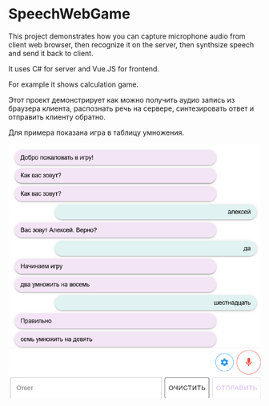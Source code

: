 # SpeechWebGame
This project demonstrates how you can capture microphone audio from client web browser, then recognize it on the server, then synthsize speech and send it back to client.

It uses C# for server and Vue.JS for frontend.

For example it shows calculation game.

Этот проект демонстрирует как можно получить аудио запись из браузера клиента, распознать речь на сервере, синтезировать ответ и отправить клиенту обратно.

Для примера показана игра в таблицу умножения.

<img src="screenshot.png" width="600"/>
